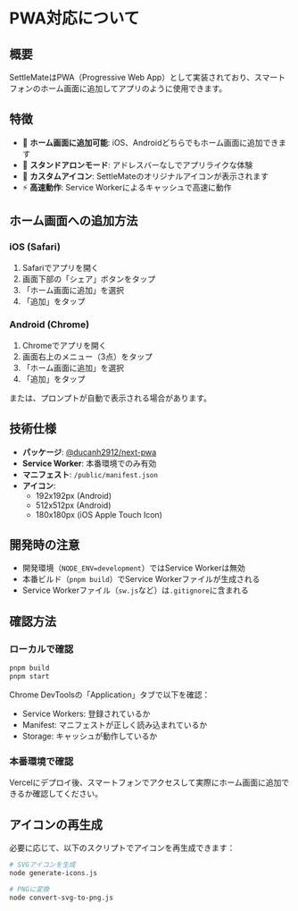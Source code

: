 # PWA対応について

## 概要

SettleMateはPWA（Progressive Web App）として実装されており、スマートフォンのホーム画面に追加してアプリのように使用できます。

## 特徴

- 📱 **ホーム画面に追加可能**: iOS、Androidどちらでもホーム画面に追加できます
- 🚀 **スタンドアロンモード**: アドレスバーなしでアプリライクな体験
- 🎨 **カスタムアイコン**: SettleMateのオリジナルアイコンが表示されます
- ⚡ **高速動作**: Service Workerによるキャッシュで高速に動作

## ホーム画面への追加方法

### iOS (Safari)

1. Safariでアプリを開く
2. 画面下部の「シェア」ボタンをタップ
3. 「ホーム画面に追加」を選択
4. 「追加」をタップ

### Android (Chrome)

1. Chromeでアプリを開く
2. 画面右上のメニュー（3点）をタップ
3. 「ホーム画面に追加」を選択
4. 「追加」をタップ

または、プロンプトが自動で表示される場合があります。

## 技術仕様

- **パッケージ**: [@ducanh2912/next-pwa](https://github.com/DuCanhGH/next-pwa)
- **Service Worker**: 本番環境でのみ有効
- **マニフェスト**: `/public/manifest.json`
- **アイコン**:
  - 192x192px (Android)
  - 512x512px (Android)
  - 180x180px (iOS Apple Touch Icon)

## 開発時の注意

- 開発環境（`NODE_ENV=development`）ではService Workerは無効
- 本番ビルド（`pnpm build`）でService Workerファイルが生成される
- Service Workerファイル（`sw.js`など）は`.gitignore`に含まれる

## 確認方法

### ローカルで確認

```bash
pnpm build
pnpm start
```

Chrome DevToolsの「Application」タブで以下を確認：
- Service Workers: 登録されているか
- Manifest: マニフェストが正しく読み込まれているか
- Storage: キャッシュが動作しているか

### 本番環境で確認

Vercelにデプロイ後、スマートフォンでアクセスして実際にホーム画面に追加できるか確認してください。

## アイコンの再生成

必要に応じて、以下のスクリプトでアイコンを再生成できます：

```bash
# SVGアイコンを生成
node generate-icons.js

# PNGに変換
node convert-svg-to-png.js
```
